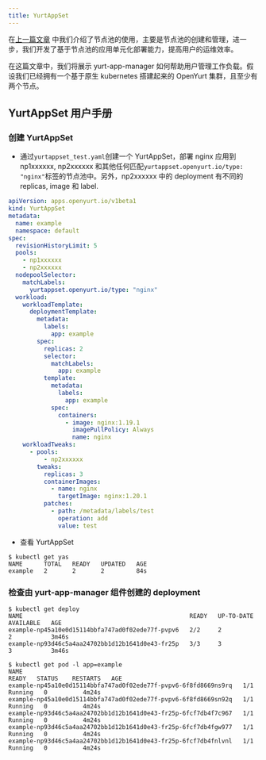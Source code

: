 ```yaml
---
title: YurtAppSet
---
```


在[上一篇文章](./node-pool-management.md) 中我们介绍了节点池的使用，主要是节点池的创建和管理，进一步，我们开发了基于节点池的应用单元化部署能力，提高用户的运维效率。

在这篇文章中，我们将展示 yurt-app-manager 如何帮助用户管理工作负载。假设我们已经拥有一个基于原生 kubernetes 搭建起来的 OpenYurt 集群，且至少有两个节点。

## YurtAppSet 用户手册

### 创建 YurtAppSet

- 通过`yurtappset_test.yaml`创建一个 YurtAppSet，部署 nginx 应用到 np1xxxxxx, np2xxxxxx 和其他任何匹配`yurtappset.openyurt.io/type: "nginx"`标签的节点池中。另外，np2xxxxxx 中的 deployment 有不同的 replicas, image 和 label.

```yaml
apiVersion: apps.openyurt.io/v1beta1
kind: YurtAppSet
metadata:
  name: example
  namespace: default
spec:
  revisionHistoryLimit: 5
  pools:
    - np1xxxxxx
    - np2xxxxxx
  nodepoolSelector:
    matchLabels:
      yurtappset.openyurt.io/type: "nginx"
  workload:
    workloadTemplate:
      deploymentTemplate:
        metadata:
          labels:
            app: example
        spec:
          replicas: 2
          selector:
            matchLabels:
              app: example
          template:
            metadata:
              labels:
                app: example
            spec:
              containers:
                - image: nginx:1.19.1
                  imagePullPolicy: Always
                  name: nginx
    workloadTweaks:
      - pools:
          - np2xxxxxx
        tweaks:
          replicas: 3
          containerImages:
            - name: nginx
              targetImage: nginx:1.20.1
          patches:
            - path: /metadata/labels/test
              operation: add
              value: test
```

- 查看 YurtAppSet

```shell
$ kubectl get yas
NAME      TOTAL   READY   UPDATED   AGE
example   2       2       2         84s
```

### 检查由 yurt-app-manager 组件创建的 deployment

```shell
$ kubectl get deploy
NAME                                               READY   UP-TO-DATE   AVAILABLE   AGE
example-np45a10e0d15114bbfa747ad0f02ede77f-pvpv6   2/2     2            2           3m46s
example-np93d46c5a4aa24702bb1d12b1641d0e43-fr25p   3/3     3            3           3m46s

$ kubectl get pod -l app=example
NAME                                                              READY   STATUS    RESTARTS   AGE
example-np45a10e0d15114bbfa747ad0f02ede77f-pvpv6-6f8fd8669ns9rq   1/1     Running   0          4m24s
example-np45a10e0d15114bbfa747ad0f02ede77f-pvpv6-6f8fd8669sn92q   1/1     Running   0          4m24s
example-np93d46c5a4aa24702bb1d12b1641d0e43-fr25p-6fcf7db4f7c967   1/1     Running   0          4m24s
example-np93d46c5a4aa24702bb1d12b1641d0e43-fr25p-6fcf7db4fgw977   1/1     Running   0          4m24s
example-np93d46c5a4aa24702bb1d12b1641d0e43-fr25p-6fcf7db4fnlvnl   1/1     Running   0          4m24s
```
